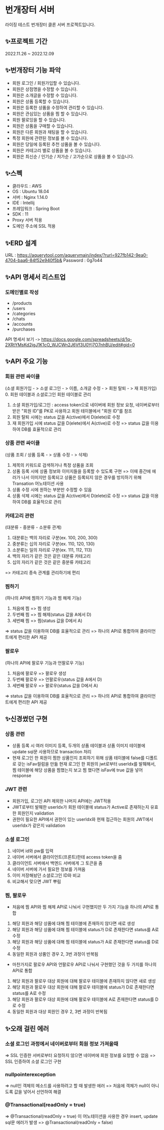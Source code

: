 # 번개장터 서버
라이징 테스트 번개장터 클론 서버 프로젝트입니다.

## ✨프로젝트 기간
2022.11.26 ~ 2022.12.09

## ✨번개장터 기능 파악
- 회원 로그인 / 회원가입할 수 있습니다.
- 회원은 상점명을 수정할 수 있습니다.
- 회원은 소개글을 수정할 수 있습니다.
- 회원은 상품 등록할 수 있습니다.
- 회원은 등록한 상품을 수정하여 관리할 수 있습니다.
- 회원은 관심있는 상품을 찜 할 수 있습니다.
- 회원 팔로잉을 할 수 있습니다.
- 회원은 상품을 구매할 수 있습니다.
- 회원은 다른 회원과 채팅을 할 수 있습니다.
- 특정 회원에 관련된 정보를 볼 수 있습니다.
- 회원은 당일에 등록된 추천 상품을 볼 수 있습니다.
- 회원은 카테고리 별로 상품을 볼 수 있습니다.
- 회원은 최신순 / 인기순 / 저가순 / 고가순으로 상품을 볼 수 있습니다.

## ✨스펙
- 클라우드 : AWS
- OS : Ubuntu 18.04
- 서버 : Nginx 1.14.0
- IDE : Intellij
- 프레임워크 : Spring Boot
- SDK : 11
- Proxy 서버 적용
- 도메인 주소에 SSL 적용

## ✨ERD 설계
URL : https://aquerytool.com/aquerymain/index/?rurl=927fb142-9ea0-4704-baa6-84f52e940f5b&
Password : 0g7o44

## ✨API 명세서 리스트업
### 도메인별로 작성
- /products
- /users
- /categories
- /chats
- /accounts
- /purchases

API 명세서 보기
-> https://docs.google.com/spreadsheets/d/1q-2XRtYMsKd2jgJ1K1cO_WJCWn2J6Vf3U0Yj7O7nhBU/edit#gid=0

## ✨API 주요 기능
### 회원 관련 싸이클
(소셜 회원가입 - > 소셜 로그인 - > 이름, 소개글 수정 - > 회원 탈퇴 - > 재 회원가입)
0. 회원 테이블과 소셜로그인 회원 테이블로 관리
1. 소셜 회원가입/로그인 : access token으로 네이버에 회원 정보 요청, 네이버로부터 받은 "회원 ID"를 PK로 사용하고 회원 테이블에서 "회원 ID"를 참조
2. 회원 탈퇴 시에는 status 값을 A(ctive)에서 D(elete)로 수정
3. 재 회원가입 시에 status 값을 D(elete)에서 A(ctive)로 수정 => status 값을 이용하여 DB를 효율적으로 관리

### 상품 관련 싸이클
(상품 조회 / 상품 등록 - > 상품 수정 - > 삭제)
1. 제목의 키워드로 검색하거나 특정 상품을 조회
2. 상품 등록 시에 상품 정보와 이미지들을 등록할 수 있도록 구현 => 이때 중간에 에러가 나서 이미지만 등록되고 상품은 등록되지 않은 경우를 방지하기 위해 Transation 어노테이션 사용
3. 상품 수정 시에 원하는 부분만 수정할 수 있음
4. 상품 삭제 시에는 status 값을 A(ctive)에서 D(elete)로 수정 => status 값을 이용하여 DB를 효율적으로 관리

### 카테고리 관련
(대분류 - 중분류 - 소분류 관계)
1. 대분류는 백의 자리로 구분(ex. 100, 200, 300)
2. 중분류는 십의 자리로 구분(ex. 110, 120, 130)
3. 소분류는 일의 자리로 구분(ex. 111, 112, 113)
4. 백의 자리가 같은 것은 같은 대분류 카테고리
5. 십의 자리가 같은 것은 같은 중분류 카테고리

=> 카테고리 종속 관계를 관리하기에 편리 

### 찜하기
(하나의 API에 찜하기 기능과 찜 해제 기능)
1. 처음에 찜 => 찜 생성
2. 두번째 찜 => 찜 해제(status 값을 A에서 D)
3. 세번째 찜 => 찜(status 값을 D에서 A)

=> status 값을 이용하여 DB를 효율적으로 관리
=> 하나의 API로 통합하여 클라이언트에게 편리한 API 제공

### 팔로우
(하나의 API에 팔로우 기능과 언팔로우 기능) 
1. 처음에 팔로우 => 팔로우 생성
2. 두번째 팔로우 => 언팔로우(status 값을 A에서 D)
3. 세번째 팔로우 => 팔로우(status 값을 D에서 A)

=> status 값을 이용하여 DB를 효율적으로 관리
=> 하나의 API로 통합하여 클라이언트에게 편리한 API 제공

## ✨신경썼던 구현
### 상품 관련
- 상품 등록 시 여러 이미지 등록, 두개의 상품 테이블과 상품 이미지 테이블에 update sql문 사용하므로 transaction 처리
- 현재 로그인 한 회원이 찜한 상품인지 조회하기 위해 상품 테이블에 false를 디폴트로 갖는 isFav컬럼을 만듦
현재 로그인 한 회원의 jwt로부터 userIdx를 발췌해서, 찜 테이블에 해당 상품을 찜했는지 보고 찜 했다면 isFav에 true 값을 넣어 response

### JWT 관련
- 회원가입, 로그인 API 제외한 나머지 API에는 JWT적용
- JWT로부터 발췌한 userIdx가 회원 테이블에 status가 Active로 존재하는지 유효한 회원인지 validation
- 권한이 필요한 API에서 권한이 있는 userIdx와 현재 접근하는 회원의 JWT에서 userIdx가 같은지 validation

### 소셜 로그인
1. 네이버 id와 pw를 입력
2. 네이버 서버에서 클라이언트(프론트)한테 access token을 줌
3. 클라이언트 서버에서 백엔드 서버에게 그 토큰을 줌
4. 네이버 서버에 가서 필요한 정보를 가져옴
5. 이미 저장해놨던 소셜로그인 ID와 비교
6. 비교해서 맞으면 JWT 뿌림

### 찜, 팔로우
- 처음에 찜 API와 찜 해제 API로 나눠서 구현했지만 두 가지 기능을 하나의 API로 통합
1. 해당 회원과 해당 상품에 대해 찜 테이블에 존재하지 않다면 새로 생성
2. 해당 회원과 해당 상품에 대해 찜 테이블에 status가 D로 존재한다면 status를 A로 수정
3. 해당 회원과 해당 상품에 대해 찜 테이블에 status가 A로 존재한다면 status를 D로 수정
4. 동일한 회원과 상품인 경우 2, 3번 과정이 반복됨

- 마찬가지로 팔로우 API와 언팔로우 API로 나눠서 구현했던 것을 두 가지를 하나의 API로 통합
1. 해당 회원과 팔로우 대상 회원에 대해 팔로우 테이블에 존재하지 않다면 새로 생성
2. 해당 회원과 팔로우 대상 회원에 대해 팔로우 테이블에 status가 D로 존재한다면 status를 A로 수정
3. 해당 회원과 팔로우 대상 회원에 대해 팔로우 테이블에 A로 존재한다면 status를 D로 수정
4. 동일한 회원과 대상 회원인 경우 2, 3번 과정이 반복됨

## ✨오래 걸린 에러
### 소셜 로그인 과정에서 네이버로부터 회원 정보 가져올때
=> SSL 인증한 서버로부터 요청하지 않으면 네이버에 회원 정보를 요청할 수 없음
=> SSL 인증하여 소셜 로그인 구현

### nullpointerexception
=> null인 객체의 메소드를 사용하려고 할 때 발생한 에러
=> 처음에 객체가 null이 아니도록 값을 넣어서 선언하여 해결

### @Transactional(readOnly = true)
=> @Transactional(readOnly = true) 이 어노테이션을 사용한 경우 insert, update sql문 에러가 발생
=> @Transactional(readOnly = false)


